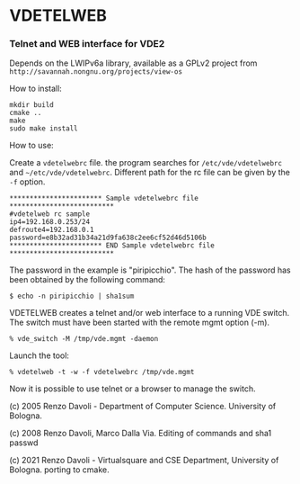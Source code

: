 # VDETELWEB

### Telnet and WEB interface for VDE2

Depends on the LWIPv6a library, available as a GPLv2 project from 
`http://savannah.nongnu.org/projects/view-os`

How to install:
```
mkdir build
cmake ..
make
sudo make install
```

How to use:

Create a `vdetelwebrc` file.
the program searches for `/etc/vde/vdetelwebrc` and `~/etc/vde/vdetelwebrc`.
Different path for the rc file can be given by the `-f` option.

```
*********************** Sample vdetelwebrc file **************************
#vdetelweb rc sample
ip4=192.168.0.253/24
defroute4=192.168.0.1
password=e8b32ad31b34a21d9fa638c2ee6cf52d46d5106b
*********************** END Sample vdetelwebrc file **************************
```

The password in the example is "piripicchio".
The hash of the password has been obtained by the following command:
```
$ echo -n piripicchio | sha1sum
```
VDETELWEB creates a telnet and/or web interface to a running VDE switch.
The switch must have been started with the remote mgmt option (-m).
```
% vde_switch -M /tmp/vde.mgmt -daemon
```
Launch the tool:
```
% vdetelweb -t -w -f vdetelwebrc /tmp/vde.mgmt
```
Now it is possible to use telnet or a browser to manage the switch.

(c) 2005 Renzo Davoli - Department of Computer Science. University of Bologna.

(c) 2008 Renzo Davoli, Marco Dalla Via. Editing of commands and sha1 passwd

(c) 2021 Renzo Davoli - Virtualsquare and CSE Department, University of Bologna.
porting to cmake.
